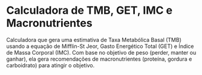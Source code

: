 # Calculadora de TMB, GET, IMC e Macronutrientes

Calculadora que gera uma estimativa de Taxa Metabólica Basal (TMB) usando a equação de Mifflin-St Jeor, Gasto Energético Total (GET) e Índice de Massa Corporal (IMC). Com base no objetivo de peso (perder, manter ou ganhar), ela gera recomendações de macronutrientes (proteína, gordura e carboidrato) para atingir o objetivo.